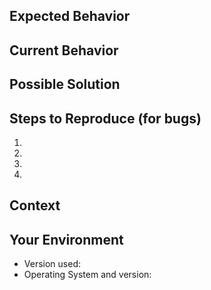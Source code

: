 <!--- Provide a general summary of the issue in the Title above -->

## Expected Behavior
<!--- Did you check that there are no similar bug reports or pull requests? -->
<!--- If you're describing a bug, tell us what should happen -->
<!--- If you're suggesting a change/improvement, tell us how it should work -->
<!---
    If it's a packaging bug (including sysv or systemd services bugs) please
    open an issue on varnishcache/pkg-varnish-cache instead.
-->
<!---
    If it's a feature request, please start a thread on the misc list instead.
    https://www.varnish-cache.org/lists/mailman/listinfo/varnish-misc
-->

## Current Behavior
<!--- If describing a bug, tell us what happens instead of the expected behavior -->
<!--- If suggesting a change/improvement, explain the difference from current behavior -->

## Possible Solution
<!--- Not obligatory, but suggest a fix/reason for the bug, -->
<!--- or ideas how to implement the addition or change -->

## Steps to Reproduce (for bugs)
<!--- Provide a link to a live example, or an unambiguous set of steps to -->
<!--- reproduce this bug. Include code to reproduce, if relevant -->
1.
2.
3.
4.

## Context
<!--- How has this issue affected you? What are you trying to accomplish? -->
<!--- Providing context helps us come up with a solution that is most useful in the real world -->

## Your Environment
<!--- Include as many relevant details about the environment you experienced the bug in -->
* Version used:
* Operating System and version:
